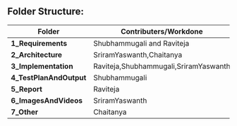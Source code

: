 
## Folder Structure:
|Folder|Contributers/Workdone|
|------|-------------|
|**1_Requirements**|Shubhammugali and Raviteja |
|**2_Architecture**|SriramYaswanth,Chaitanya |
|**3_Implementation**| Raviteja,Shubhammugali,SriramYaswanth|
|**4_TestPlanAndOutput**|Shubhammugali |
|**5_Report**|Raviteja |
|**6_ImagesAndVideos**|SriramYaswanth |
|**7_Other**| Chaitanya|
